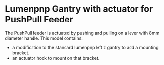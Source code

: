 # Lumenpnp Gantry with actuator for PushPull Feeder

The PushPull feeder is actuated by pushing and pulling on a lever with 8mm diameter
handle. This model contains:
- a modification to the standard lumenpnp left z gantry to add a mounting bracket.
- an actuator hook to mount on that bracket.
